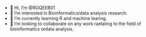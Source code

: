 - 👋 Hi, I’m @ROQEEB01
- 👀 I’m interested in Bioinformatics/data analysis research. 
- 🌱 I’m currently learning R and machine learing.
- 💞️ I’m looking to collaborate on any work raelating to the field of bioinformatics ordata analysis.  


<!---
ROQEEB01/ROQEEB01 is a ✨ special ✨ repository because its `README.md` (this file) appears on your GitHub profile.
You can click the Preview link to take a look at your changes.
--->
